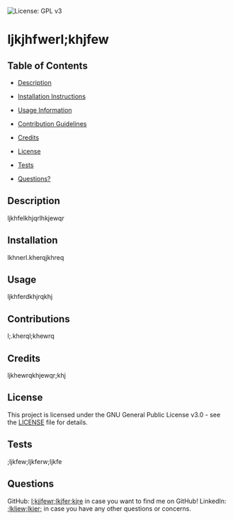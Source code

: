 
![License: GPL v3](https://img.shields.io/badge/License-GPLv3-blue.svg)

# ljkjhfwerl;khjfew

## Table of Contents

- [Description](#my-description)

- [Installation Instructions](#my-installation)

- [Usage Information](#my-usage)

- [Contribution Guidelines](#my-contributions)

- [Credits](#my-credits)

- [License](#my-license)

- [Tests](#my-tests)

- [Questions?](#my-questions)

## Description <a name="my-description"></a>
ljkhfelkhjqrlhkjewqr

## Installation <a name="my-installation"></a>
lkhnerl.kherqjkhreq

## Usage <a name="my-usage"></a>
ljkhferdkhjrqkhj

## Contributions <a name="my-contributions"></a>
l;.kherql;khewrq

## Credits <a name="my-credits"></a>
ljkhewrqkhjewqr;khj

## License <a name="my-license"></a>
This project is licensed under the GNU General Public License v3.0 - see the [LICENSE](LICENSE) file for details.

## Tests <a name="my-tests"></a>
;ljkfew;ljkferw;ljkfe

## Questions <a name="my-questions"></a>
GitHub: <a href="https://github.com/l;kjjfewr;lkjfer;kjre">l;kjjfewr;lkjfer;kjre</a> in case you want to find me on GitHub!
LinkedIn: <a href="https://www.linkedin.com/in/;lkljew;lkjer;">;lkljew;lkjer;</a> in case you have any other questions or concerns.
    